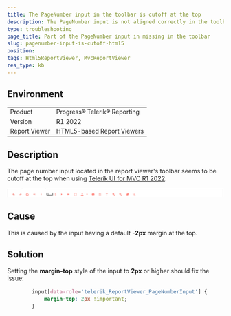 ```yaml
---
title: The PageNumber input in the toolbar is cutoff at the top
description: The PageNumber input is not aligned correctly in the toolbar
type: troubleshooting
page_title: Part of the PageNumber input in missing in the toolbar
slug: pagenumber-input-is-cutoff-html5
position: 
tags: Html5ReportViewer, MvcReportViewer
res_type: kb
---
```


## Environment
<table>
	<tr>
		<td>Product</td>
		<td>Progress® Telerik® Reporting</td>
	</tr>
  	<tr>
		<td>Version</td>
		<td>R1 2022</td>
	</tr>
	<tr>
		<td>Report Viewer</td>
		<td>HTML5-based Report Viewers</td>
	</tr>
</table>

## Description
The page number input located in the report viewer's toolbar seems to be cutoff at the top when using [Telerik UI for MVC R1 2022](https://www.telerik.com/support/whats-new/aspnet-mvc/release-history/ui-for-asp-net-mvc-r1-2022-(version-2022-1-119)).

![PageNumber input being cutoff](resources/PageNumberInputToolbar.png)

## Cause
This is caused by the input having a default **-2px** margin at the top. 

## Solution
Setting the **margin-top** style of the input to **2px** or higher should fix the issue:

```css
        input[data-role='telerik_ReportViewer_PageNumberInput'] {
            margin-top: 2px !important;
        }
```
